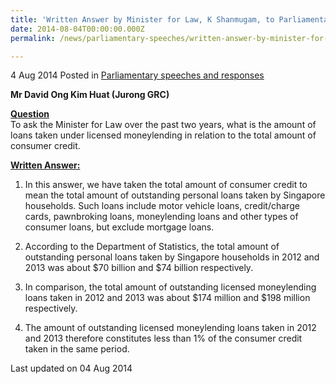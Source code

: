 ```yaml
---
title: 'Written Answer by Minister for Law, K Shanmugam, to Parliamentary Question on loans taken under licensed moneylending'
date: 2014-08-04T00:00:00.000Z
permalink: /news/parliamentary-speeches/written-answer-by-minister-for-law--k-shanmugam--to-parliamentar2/

---
```



4 Aug 2014 Posted in [Parliamentary speeches and responses](/news/parliamentary-speeches)

**Mr David Ong Kim Huat (Jurong GRC)**

**<u>Question</u>**  
To ask the Minister for Law over the past two years, what is the amount of loans taken under licensed moneylending in relation to the total amount of consumer credit.

**<u>Written Answer:</u>**  
1. In this answer, we have taken the total amount of consumer credit to mean the total amount of outstanding personal loans taken by Singapore households. Such loans include motor vehicle loans, credit/charge cards, pawnbroking loans, moneylending loans and other types of consumer loans, but exclude mortgage loans.


2. According to the Department of Statistics, the total amount of outstanding personal loans taken by Singapore households in 2012 and 2013 was about $70 billion and $74 billion respectively.


3. In comparison, the total amount of outstanding licensed moneylending loans taken in 2012 and 2013 was about $174 million and $198 million respectively.


4. The amount of outstanding licensed moneylending loans taken in 2012 and 2013 therefore constitutes less than 1% of the consumer credit taken in the same period. 


<p class="right-side-updated">Last updated on 04 Aug 2014</p> 


